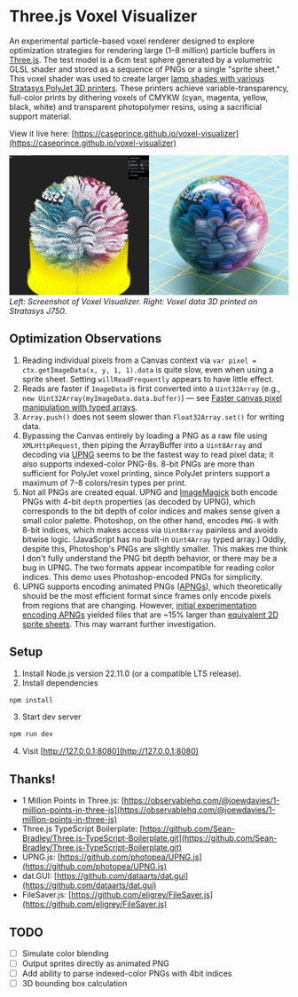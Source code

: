 # Three.js Voxel Visualizer

An experimental particle-based voxel renderer designed to explore optimization strategies for rendering large (1–8 million) particle buffers in [Three.js](https://threejs.org/). The test model is a 6cm test sphere generated by a volumetric GLSL shader and stored as a sequence of PNGs or a single "sprite sheet." This voxel shader was used to create larger [lamp shades with various Stratasys PolyJet 3D printers](https://blog.grabcad.com/blog/2018/11/28/italian-marbled-voxels-on-the-stratasys-j750/). These printers achieve variable-transparency, full-color prints by dithering voxels of CMYKW (cyan, magenta, yellow, black, white) and transparent photopolymer resins, using a sacrificial support material.

View it live here: [https://caseprince.github.io/voxel-visualizer](https://caseprince.github.io/voxel-visualizer)

![Voxel rendering alongside completed 3D print](voxel_visualizer.jpg?raw=true 'Voxel rendering alongside completed 3D print')
*Left: Screenshot of Voxel Visualizer. Right: Voxel data 3D printed on Stratasys J750.*

## Optimization Observations

1. Reading individual pixels from a Canvas context via `var pixel = ctx.getImageData(x, y, 1, 1).data` is quite slow, even when using a sprite sheet. Setting `willReadFrequently` appears to have little effect.
1. Reads are faster if `ImageData` is first converted into a `Uint32Array` (e.g., `new Uint32Array(myImageData.data.buffer)`) — see [Faster canvas pixel manipulation with typed arrays](https://hacks.mozilla.org/2011/12/faster-canvas-pixel-manipulation-with-typed-arrays/).
1. `Array.push()` does not seem slower than `Float32Array.set()` for writing data.
1. Bypassing the Canvas entirely by loading a PNG as a raw file using `XMLHttpRequest`, then piping the ArrayBuffer into a `Uint8Array` and decoding via [UPNG](https://github.com/photopea/UPNG.js) seems to be the fastest way to read pixel data; it also supports indexed-color PNG-8s. 8-bit PNGs are more than sufficient for PolyJet voxel printing, since PolyJet printers support a maximum of 7–8 colors/resin types per print.
1. Not all PNGs are created equal. UPNG and [ImageMagick](https://imagemagick.org/) both encode PNGs with 4-bit `depth` properties (as decoded by UPNG), which corresponds to the bit depth of color indices and makes sense given a small color palette. Photoshop, on the other hand, encodes `PNG-8` with 8-bit indices, which makes access via `Uint8Array` painless and avoids bitwise logic. (JavaScript has no built-in `Uint4Array` typed array.) Oddly, despite this, Photoshop's PNGs are slightly smaller. This makes me think I don't fully understand the PNG bit depth behavior, or there may be a bug in UPNG. The two formats appear incompatible for reading color indices. This demo uses Photoshop-encoded PNGs for simplicity.
1. UPNG supports encoding animated PNGs ([APNGs](https://wiki.mozilla.org/APNG_Specification)), which theoretically should be the most efficient format since frames only encode pixels from regions that are changing. However, [initial experimentation encoding APNGs](https://github.com/caseprince/voxel-visualizer/blob/main/dist/client/sprite-sheets/6cm_italianPaper_pavone_frames200.png) yielded files that are ~15% larger than [equivalent 2D sprite sheets](https://github.com/caseprince/voxel-visualizer/blob/main/dist/client/sprite-sheets/6cm_italianPaper_pavone_sprites200.png). This may warrant further investigation.

## Setup


1. Install Node.js version 22.11.0 (or a compatible LTS release).
2. Install dependencies

```bash
npm install
```

3. Start dev server

```bash
npm run dev
```

4. Visit [http://127.0.0.1:8080](http://127.0.0.1:8080)

## Thanks!

-   1 Million Points in Three.js: [https://observablehq.com/@joewdavies/1-million-points-in-three-js](https://observablehq.com/@joewdavies/1-million-points-in-three-js)
-   Three.js TypeScript Boilerplate: [https://github.com/Sean-Bradley/Three.js-TypeScript-Boilerplate.git](https://github.com/Sean-Bradley/Three.js-TypeScript-Boilerplate.git)
-   UPNG.js: [https://github.com/photopea/UPNG.js](https://github.com/photopea/UPNG.js)
-   dat.GUI: [https://github.com/dataarts/dat.gui](https://github.com/dataarts/dat.gui)
-   FileSaver.js: [https://github.com/eligrey/FileSaver.js](https://github.com/eligrey/FileSaver.js)

## TODO

-   [ ] Simulate color blending
-   [ ] Output sprites directly as animated PNG
-   [ ] Add ability to parse indexed-color PNGs with 4bit indices
-   [ ] 3D bounding box calculation